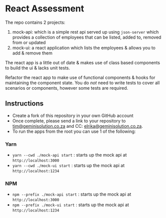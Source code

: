 # React Assessment

The repo contains 2 projects:

1. mock-api: which is a simple rest api served up using `json-server` which provides a collection of employees that can be listed, added to, removed from or updated
2. mock-ui: a react application which lists the employees & allows you to add & remove them

The react app is a little out of date & makes use of class based components to build the ui & lacks unit tests. 

Refactor the react app to make use of functional components & hooks for maintaining the component state. You do *not* need to write tests to cover all scenarios or components, however some tests are required.

## Instructions
- Create a fork of this repository in your own GitHub account
- Once complete, please send a link to your repository to tim@geminisolution.co.za and CC: elrika@geminisolution.co.za.
- To run the apps from the root you can use 1 of the following:

### Yarn
* `yarn --cwd ./mock-api start` : starts up the mock api at `http://localhost:3000`
* `yarn --cwd ./mock-ui start` : starts up the mock api at `http://localhost:1234`

### NPM
* `npm --prefix ./mock-api start` : starts up the mock api at `http://localhost:3000`
* `npm --prefix ./mock-ui start` : starts up the mock api at `http://localhost:1234`
